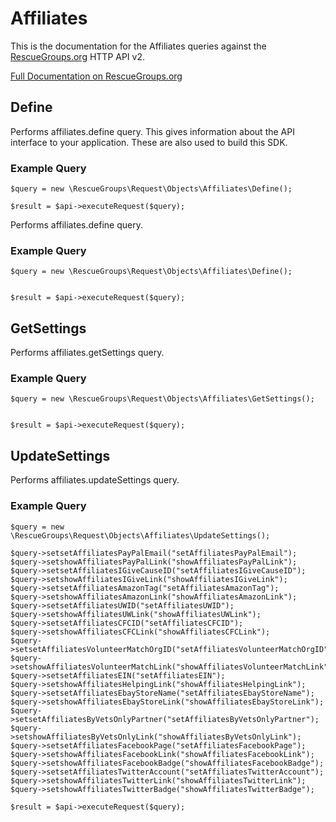 # Affiliates

This is the documentation for the Affiliates queries against the [RescueGroups.org](https://www.rescuegroups.org/) HTTP API v2.

[Full Documentation on RescueGroups.org](https://userguide.rescuegroups.org/display/APIDG/Object+definitions#Objectdefinitions-affiliates)

## Define
Performs affiliates.define query. This gives information about the API interface to your application. These are also used to build this SDK.

### Example Query

    $query = new \RescueGroups\Request\Objects\Affiliates\Define();

    $result = $api->executeRequest($query);
Performs affiliates.define query.

### Example Query

    $query = new \RescueGroups\Request\Objects\Affiliates\Define();


    $result = $api->executeRequest($query);

## GetSettings
Performs affiliates.getSettings query.

### Example Query

    $query = new \RescueGroups\Request\Objects\Affiliates\GetSettings();


    $result = $api->executeRequest($query);

## UpdateSettings
Performs affiliates.updateSettings query.

### Example Query

    $query = new \RescueGroups\Request\Objects\Affiliates\UpdateSettings();

    $query->setsetAffiliatesPayPalEmail("setAffiliatesPayPalEmail");
    $query->setshowAffiliatesPayPalLink("showAffiliatesPayPalLink");
    $query->setsetAffiliatesIGiveCauseID("setAffiliatesIGiveCauseID");
    $query->setshowAffiliatesIGiveLink("showAffiliatesIGiveLink");
    $query->setsetAffiliatesAmazonTag("setAffiliatesAmazonTag");
    $query->setshowAffiliatesAmazonLink("showAffiliatesAmazonLink");
    $query->setsetAffiliatesUWID("setAffiliatesUWID");
    $query->setshowAffiliatesUWLink("showAffiliatesUWLink");
    $query->setsetAffiliatesCFCID("setAffiliatesCFCID");
    $query->setshowAffiliatesCFCLink("showAffiliatesCFCLink");
    $query->setsetAffiliatesVolunteerMatchOrgID("setAffiliatesVolunteerMatchOrgID");
    $query->setshowAffiliatesVolunteerMatchLink("showAffiliatesVolunteerMatchLink");
    $query->setsetAffiliatesEIN("setAffiliatesEIN");
    $query->setshowAffiliatesHelpingLink("showAffiliatesHelpingLink");
    $query->setsetAffiliatesEbayStoreName("setAffiliatesEbayStoreName");
    $query->setshowAffiliatesEbayStoreLink("showAffiliatesEbayStoreLink");
    $query->setsetAffiliatesByVetsOnlyPartner("setAffiliatesByVetsOnlyPartner");
    $query->setshowAffiliatesByVetsOnlyLink("showAffiliatesByVetsOnlyLink");
    $query->setsetAffiliatesFacebookPage("setAffiliatesFacebookPage");
    $query->setshowAffiliatesFacebookLink("showAffiliatesFacebookLink");
    $query->setshowAffiliatesFacebookBadge("showAffiliatesFacebookBadge");
    $query->setsetAffiliatesTwitterAccount("setAffiliatesTwitterAccount");
    $query->setshowAffiliatesTwitterLink("showAffiliatesTwitterLink");
    $query->setshowAffiliatesTwitterBadge("showAffiliatesTwitterBadge");

    $result = $api->executeRequest($query);

